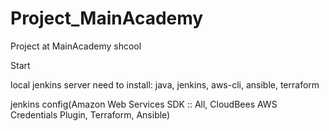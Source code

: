 # Project_MainAcademy
Project at MainAcademy shcool



Start

local jenkins server need to install:
java, jenkins, aws-cli, ansible, terraform

jenkins config(Amazon Web Services SDK :: All, CloudBees AWS Credentials Plugin, Terraform, Ansible)


